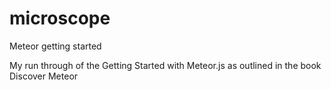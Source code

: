 microscope
==========

Meteor getting started

My run through of the Getting Started with Meteor.js as outlined in the book Discover Meteor
